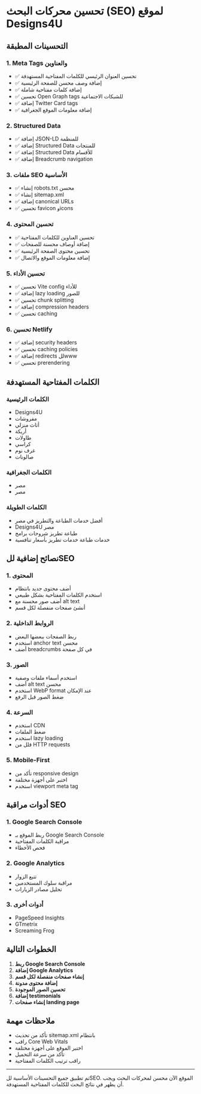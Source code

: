 # تحسين محركات البحث (SEO) لموقع Designs4U

## التحسينات المطبقة

### 1. Meta Tags والعناوين
- ✅ تحسين العنوان الرئيسي للكلمات المفتاحية المستهدفة
- ✅ إضافة وصف محسن للصفحة الرئيسية
- ✅ إضافة كلمات مفتاحية شاملة
- ✅ تحسين Open Graph tags للشبكات الاجتماعية
- ✅ إضافة Twitter Card tags
- ✅ إضافة معلومات الموقع الجغرافية

### 2. Structured Data
- ✅ إضافة JSON-LD للمنظمة
- ✅ إضافة Structured Data للمنتجات
- ✅ إضافة Structured Data للأقسام
- ✅ إضافة Breadcrumb navigation

### 3. ملفات SEO الأساسية
- ✅ إنشاء robots.txt محسن
- ✅ إنشاء sitemap.xml
- ✅ إضافة canonical URLs
- ✅ تحسين favicon وicons

### 4. تحسين المحتوى
- ✅ تحسين العناوين للكلمات المفتاحية
- ✅ إضافة أوصاف محسنة للصفحات
- ✅ تحسين محتوى الصفحة الرئيسية
- ✅ إضافة معلومات الموقع والاتصال

### 5. تحسين الأداء
- ✅ تحسين Vite config للأداء
- ✅ إضافة lazy loading للصور
- ✅ تحسين chunk splitting
- ✅ إضافة compression headers
- ✅ تحسين caching

### 6. تحسين Netlify
- ✅ إضافة security headers
- ✅ تحسين caching policies
- ✅ إضافة redirects للwww
- ✅ تحسين prerendering

## الكلمات المفتاحية المستهدفة

### الكلمات الرئيسية
- Designs4U
- مفروشات
- أثاث منزلي
- أريكة
- طاولات
- كراسي
- غرف نوم
- صالونات

### الكلمات الجغرافية
- مصر
- مصر

### الكلمات الطويلة
- أفضل خدمات الطباعة والتطريز في مصر
- Designs4U مصر
- طباعة تطريز شروحات برامج
- خدمات طباعة خدمات تطريز بأسعار تنافسية

## نصائح إضافية للSEO

### 1. المحتوى
- أضف محتوى جديد بانتظام
- استخدم الكلمات المفتاحية بشكل طبيعي
- أضف صور محسنة مع alt text
- أنشئ صفحات منفصلة لكل قسم

### 2. الروابط الداخلية
- ربط الصفحات ببعضها البعض
- استخدم anchor text محسن
- أضف breadcrumbs في كل صفحة

### 3. الصور
- استخدم أسماء ملفات وصفية
- أضف alt text محسن
- استخدم WebP format عند الإمكان
- ضغط الصور قبل الرفع

### 4. السرعة
- استخدم CDN
- ضغط الملفات
- استخدم lazy loading
- قلل من HTTP requests

### 5. Mobile-First
- تأكد من responsive design
- اختبر على أجهزة مختلفة
- استخدم viewport meta tag

## أدوات مراقبة SEO

### 1. Google Search Console
- ربط الموقع بـ Google Search Console
- مراقبة الكلمات المفتاحية
- فحص الأخطاء

### 2. Google Analytics
- تتبع الزوار
- مراقبة سلوك المستخدمين
- تحليل مصادر الزيارات

### 3. أدوات أخرى
- PageSpeed Insights
- GTmetrix
- Screaming Frog

## الخطوات التالية

1. **ربط Google Search Console**
2. **إضافة Google Analytics**
3. **إنشاء صفحات منفصلة لكل قسم**
4. **إضافة محتوى مدونة**
5. **تحسين الصور الموجودة**
6. **إضافة testimonials**
7. **إنشاء صفحات landing page**

## ملاحظات مهمة

- تأكد من تحديث sitemap.xml بانتظام
- راقب Core Web Vitals
- اختبر الموقع على أجهزة مختلفة
- تأكد من سرعة التحميل
- راقب ترتيب الكلمات المفتاحية

---

تم تطبيق جميع التحسينات الأساسية للSEO. الموقع الآن محسن لمحركات البحث ويجب أن يظهر في نتائج البحث للكلمات المفتاحية المستهدفة.
